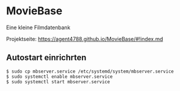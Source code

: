 # MovieBase
Eine kleine Filmdatenbank

Projektseite: https://agent4788.github.io/MovieBase/#!index.md

## Autostart einrichrten

```
$ sudo cp mbserver.service /etc/systemd/system/mbserver.service
$ sudo systemctl enable mbserver.service
$ sudo systemctl start mbserver.service
```

